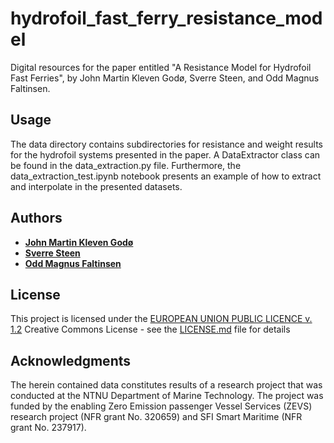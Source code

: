 # hydrofoil_fast_ferry_resistance_model
Digital resources for the paper entitled "A Resistance Model for Hydrofoil 
Fast Ferries", by John Martin Kleven Godø, Sverre Steen, and Odd Magnus 
Faltinsen.

## Usage
The data directory contains subdirectories for resistance and weight results 
for the hydrofoil systems presented in the paper. A DataExtractor class can 
be found in the data_extraction.py file. Furthermore, the 
data_extraction_test.ipynb notebook presents an example of how to extract and 
interpolate in the presented datasets.


## Authors

  - [**John Martin Kleven Godø**](https://www.ntnu.no/ansatte/john.martin.godo)
  - [**Sverre Steen**](https://www.ntnu.no/ansatte/sverre.steen)
  - [**Odd Magnus Faltinsen**](https://www.ntnu.no/ansatte/odd.faltinsen)

## License

This project is licensed under the [EUROPEAN UNION PUBLIC LICENCE v. 1.2](LICENSE.md)
Creative Commons License - see the [LICENSE.md](LICENSE.md) file for
details

## Acknowledgments
The herein contained data constitutes results of a research project that was 
conducted at the NTNU Department of Marine Technology. 
The project was funded by the enabling Zero Emission passenger 
Vessel Services (ZEVS) research project (NFR grant No. 320659) and 
SFI Smart Maritime (NFR grant No. 237917). 